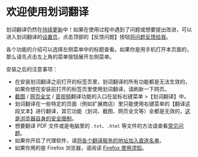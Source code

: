 # 欢迎使用划词翻译

划词翻译仍然在[持续更新](../log.mdx)中！如果在使用过程中遇到了问题或想要提出改进，可以进入划词翻译的[设置页](options.md)，点击顶部的【反馈问题】按钮[将问题反馈给我](../issues.mdx)。

各个功能的介绍可以选择左侧菜单中的标题查看。如果你是用手机打开本页面的，那么请先点击左上角的菜单按钮展开左侧菜单。

安装之后的注意事项：

- 在安装划词翻译之前打开的标签页里，划词翻译的所有功能都是无法生效的，如果你想在安装前打开的标签页里使用划词翻译，请刷新一下网页。
- [截图](screenshot.md) / [网页全文](page.md) / [音视频](video.md)翻译功能的入口在鼠标右键菜单 >【划词翻译】中。
- 划词翻译在一些特定的页面（例如扩展商店）里只能使用右键菜单的【翻译这段文本】进行翻译，其它功能（划词、截图、网页全文等）全都是无效的，[这是浏览器自身的安全限制](../faq.mdx#why-can-not-use-in-store)。
- 想要翻译 PDF 文件或是电脑里的 `.txt`、`.html` 等文件的方法请查看[常见问题](../faq.mdx#how-pdf)。
- 如果你开启了代理软件，请[将各个翻译服务的地址加入直连名单](../faq.mdx#proxy)。
- 如果你用的是 Firefox 浏览器，请阅读 [Firefox 使用须知](firefox.mdx)。